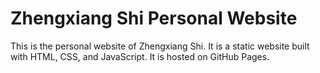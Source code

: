 # Zhengxiang Shi Personal Website
This is the personal website of Zhengxiang Shi. It is a static website built with HTML, CSS, and JavaScript. It is hosted on GitHub Pages.